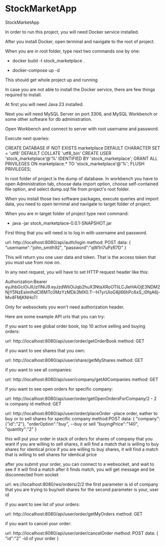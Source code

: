 # StockMarketApp

StockMarketApp

In order to run this project, you will need Docker service installed.

After you install Docker, open terminal and navigate to the root of project.

When you are in root folder, type next two commands one by one:

- docker build -t stock_marketplace .

- docker-compose up -d

This should get whole project up and running

In case you are not able to install the Docker service, there are few things required to install.

At first you will need Java 23 installed.

Next you will need MySQL Server on port 3306, and MySQL Workbench or some other software for db administration.

Open Workbench and connect to server with root username and password.

Execute next queries:

CREATE DATABASE IF NOT EXISTS marketplace DEFAULT CHARACTER SET = 'utf8' DEFAULT COLLATE 'utf8_bin'
CREATE USER 'stock_marketplace'@'%' IDENTIFIED BY 'stock_marketplace';
GRANT ALL PRIVILEGES ON marketplace.\* TO 'stock_marketplace'@'%';
FLUSH PRIVILEGES;

In root folder of project is the dump of database. In workbench you have to open Administration tab, choose data import option, choose self-contained file option, and select dump.sql file from project's root folder.

When you install those two software packages, execute queries and import data, you need to open terminal and navigate to target folder of project.

When you are in target folder of project type next command:

- java -jar stock_marketplace-0.0.1-SNAPSHOT.jar

First thing that you will need is to log in with username and password.

url: http://localhost:8080/api/auth/login
method: POST
data:
{
"username":"john_smith92",
"password":"qW1rI7uPzR7D"
}

This will return you one user data and token. That is the access token that you must use from now on.

In any next request, you will have to set HTTP request header like this:

Authorization:Bearer eyJhbGciOiJIUzI1NiJ9.eyJzdWIiOiJqb2huX3NtaXRoOTIiLCJleHAiOjE3NDM2NjY5NzEsImlhdCI6MTc0MzYzMDk3MX0.T--H7yrUIoG8jl66hPc6xS_i0fqA6j-Mv4FMjKNHoTI

Only for websockets you won't need authorization header.

Here are some example API urls that you can try:

if you want to see global order book, top 10 active selling and buying orders:

url: http://localhost:8080/api/user/order/getOrderBook
method: GET

if you want to see shares that you own:

url: http://localhost:8080/api/user/share/getMyShares
method: GET

if you want to see all companies:

url: http://localhost:8080/api/user/company/getAllCompanies
method: GET

if you want to see open orders for specific company:

url: http://localhost:8080/api/user/order/getOpenOrdersForCompany/2 - 2 is company id
method: GET

url: http://localhost:8080/api/user/order/placeOrder -place order, eather to buy or to sell shares for specific company
method:POST
data:
{
"company":{"id":"2"},
"orderOption":"buy", --buy or sell
"buyingPrice":"140",
"quantity":"2"
}

this will put your order in stack of orders for shares of company that you want
if you are willing to sell shares, it will find a match that is willing to buy shares for identical price
if you are willing to buy shares, it will find a match that is willing to sell shares for identical price

after you submit your order, you can connect to a websocket, and wait to see if it will find a match
after it finds match, you will get message and be disconnected from socket

url: ws://localhost:8080/ws/orders/2/2
the first parameter is id of company that you are trying to buy/sell shares for
the second parameter is your, user id

if you want to see list of your orders:

url: http://localhost:8080/api/user/order/getMyOrders
method: GET

if you want to cancel your order:

url: http://localhost:8080/api/user/order/cancelOrder
method: POST
data:
{
"id":"2" -id of your order
}
